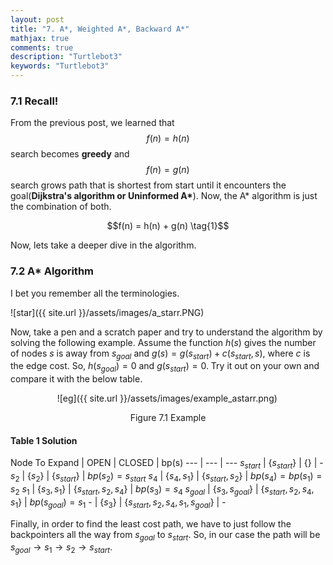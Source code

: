 ```yaml
---
layout: post
title: "7. A*, Weighted A*, Backward A*"
mathjax: true
comments: true
description: "Turtlebot3"
keywords: "Turtlebot3"
---  
```


### 7.1 Recall!
From the previous post, we learned that $$f(n) = h(n)$$ search becomes **greedy** and $$f(n) = g(n)$$ search grows path that is shortest from start until it encounters the goal(**Dijkstra's algorithm or Uninformed A\***). Now, the A\* algorithm is just the combination of both.
<p align="center">
  $$f(n) = h(n) + g(n) \tag{1}$$
</p>
Now, lets take a deeper dive in the algorithm.

### 7.2 A\* Algorithm
I bet you remember all the terminologies.  

![star]({{ site.url }}/assets/images/a_starr.PNG)  

Now, take a pen and a scratch paper and try to understand the algorithm by solving the following example. Assume the function $h(s)$ gives the number of nodes $s$ is away from $s_{goal}$ and $g(s) = g(s_{start}) + c(s_{start},s)$, where $c$ is the edge cost. So, $h(s_{goal}) = 0$ and $g(s_{start}) = 0$. Try it out on your own and compare it with the below table.      

&nbsp;&nbsp;&nbsp;&nbsp;&nbsp;&nbsp;&nbsp;&nbsp;&nbsp;&nbsp;&nbsp;&nbsp;&nbsp;&nbsp;&nbsp;&nbsp;&nbsp;&nbsp; ![eg]({{ site.url }}/assets/images/example_astarr.png)

<p align="center">
Figure 7.1 Example
</p>

#### Table 1 Solution
Node To Expand | OPEN | CLOSED | bp(s)
--- | --- | ---
$s_{start}$ | {$s_{start}$} | {} | \-
$s_2$ | {$s_2$} | {$s_{start}$} | $bp(s_2) = s_{start}$
$s_4$ | {$s_4, s_1$} | {$s_{start}, s_2$} | $bp(s_4) = bp(s_1) = s_2$ 
$s_1$ | {$s_3, s_1$} | {$s_{start}, s_2, s_4$} | $bp(s_3) = s_4$
$s_{goal}$ | {$s_3, s_{goal}$} | {$s_{start}, s_2, s_4, s_1$} | $bp(s_{goal}) = s_1$
\- | {$s_3$} | {$s_{start}, s_2, s_4, s_1, s_{goal}$} | \-

Finally, in order to find the least cost path, we have to just follow the backpointers all the way from $s_{goal}$ to $s_{start}$. So, in our case the path will be $s_{goal} \rightarrow s_1 \rightarrow s_2 \rightarrow s_{start}$.

  

